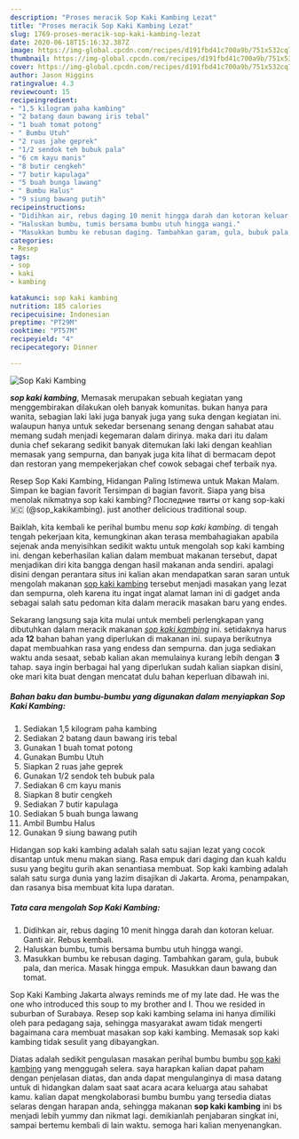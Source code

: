 ```yaml
---
description: "Proses meracik Sop Kaki Kambing Lezat"
title: "Proses meracik Sop Kaki Kambing Lezat"
slug: 1769-proses-meracik-sop-kaki-kambing-lezat
date: 2020-06-18T15:16:32.387Z
image: https://img-global.cpcdn.com/recipes/d191fbd41c700a9b/751x532cq70/sop-kaki-kambing-foto-resep-utama.jpg
thumbnail: https://img-global.cpcdn.com/recipes/d191fbd41c700a9b/751x532cq70/sop-kaki-kambing-foto-resep-utama.jpg
cover: https://img-global.cpcdn.com/recipes/d191fbd41c700a9b/751x532cq70/sop-kaki-kambing-foto-resep-utama.jpg
author: Jason Higgins
ratingvalue: 4.3
reviewcount: 15
recipeingredient:
- "1,5 kilogram paha kambing"
- "2 batang daun bawang iris tebal"
- "1 buah tomat potong"
- " Bumbu Utuh"
- "2 ruas jahe geprek"
- "1/2 sendok teh bubuk pala"
- "6 cm kayu manis"
- "8 butir cengkeh"
- "7 butir kapulaga"
- "5 buah bunga lawang"
- " Bumbu Halus"
- "9 siung bawang putih"
recipeinstructions:
- "Didihkan air, rebus daging 10 menit hingga darah dan kotoran keluar. Ganti air. Rebus kembali."
- "Haluskan bumbu, tumis bersama bumbu utuh hingga wangi."
- "Masukkan bumbu ke rebusan daging. Tambahkan garam, gula, bubuk pala, dan merica. Masak hingga empuk. Masukkan daun bawang dan tomat."
categories:
- Resep
tags:
- sop
- kaki
- kambing

katakunci: sop kaki kambing 
nutrition: 185 calories
recipecuisine: Indonesian
preptime: "PT29M"
cooktime: "PT57M"
recipeyield: "4"
recipecategory: Dinner

---
```



![Sop Kaki Kambing](https://img-global.cpcdn.com/recipes/d191fbd41c700a9b/751x532cq70/sop-kaki-kambing-foto-resep-utama.jpg)

<b><i>sop kaki kambing</i></b>, Memasak merupakan sebuah kegiatan yang menggembirakan dilakukan oleh banyak komunitas. bukan hanya para wanita, sebagian laki laki juga banyak juga yang suka dengan kegiatan ini. walaupun hanya untuk sekedar bersenang senang dengan sahabat atau memang sudah menjadi kegemaran dalam dirinya. maka dari itu dalam dunia chef sekarang sedikit banyak ditemukan laki laki dengan keahlian memasak yang sempurna, dan banyak juga kita lihat di bermacam depot dan restoran yang mempekerjakan chef cowok sebagai chef terbaik nya.

Resep Sop Kaki Kambing, Hidangan Paling Istimewa untuk Makan Malam. Simpan ke bagian favorit Tersimpan di bagian favorit. Siapa yang bisa menolak nikmatnya sop kaki kambing? Последние твиты от kang sop-kaki 🇲🇨 (@sop_kakikambing). just another delicious traditional soup.

Baiklah, kita kembali ke perihal bumbu menu <i>sop kaki kambing</i>. di tengah tengah pekerjaan kita, kemungkinan akan terasa membahagiakan apabila sejenak anda menyisihkan sedikit waktu untuk mengolah sop kaki kambing ini. dengan keberhasilan kalian dalam membuat makanan tersebut, dapat menjadikan diri kita bangga dengan hasil makanan anda sendiri. apalagi disini dengan perantara situs ini kalian akan mendapatkan saran saran untuk mengolah makanan <u>sop kaki kambing</u> tersebut menjadi masakan yang lezat dan sempurna, oleh karena itu ingat ingat alamat laman ini di gadget anda sebagai salah satu pedoman kita dalam meracik masakan baru yang endes.


Sekarang langsung saja kita mulai untuk membeli perlengkapan yang dibutuhkan dalam meracik makanan <u><i>sop kaki kambing</i></u> ini. setidaknya harus ada <b>12</b> bahan bahan yang diperlukan di makanan ini. supaya berikutnya dapat membuahkan rasa yang endess dan sempurna. dan juga sediakan waktu anda sesaat, sebab kalian akan memulainya kurang lebih dengan <b>3</b> tahap. saya ingin berbagai hal yang diperlukan sudah kalian siapkan disini, oke mari kita buat dengan mencatat dulu bahan keperluan dibawah ini.

<!--inarticleads1-->

##### Bahan baku dan bumbu-bumbu yang digunakan dalam menyiapkan Sop Kaki Kambing:

1. Sediakan 1,5 kilogram paha kambing
1. Sediakan 2 batang daun bawang iris tebal
1. Gunakan 1 buah tomat potong
1. Gunakan  Bumbu Utuh
1. Siapkan 2 ruas jahe geprek
1. Gunakan 1/2 sendok teh bubuk pala
1. Sediakan 6 cm kayu manis
1. Siapkan 8 butir cengkeh
1. Sediakan 7 butir kapulaga
1. Sediakan 5 buah bunga lawang
1. Ambil  Bumbu Halus
1. Gunakan 9 siung bawang putih


Hidangan sop kaki kambing adalah salah satu sajian lezat yang cocok disantap untuk menu makan siang. Rasa empuk dari daging dan kuah kaldu susu yang begitu gurih akan senantiasa membuat. Sop kaki kambing adalah salah satu surga dunia yang lazim disajikan di Jakarta. Aroma, penampakan, dan rasanya bisa membuat kita lupa daratan. 

<!--inarticleads2-->

##### Tata cara mengolah Sop Kaki Kambing:

1. Didihkan air, rebus daging 10 menit hingga darah dan kotoran keluar. Ganti air. Rebus kembali.
1. Haluskan bumbu, tumis bersama bumbu utuh hingga wangi.
1. Masukkan bumbu ke rebusan daging. Tambahkan garam, gula, bubuk pala, dan merica. Masak hingga empuk. Masukkan daun bawang dan tomat.


Sop Kaki Kambing Jakarta always reminds me of my late dad. He was the one who introduced this soup to my brother and I. Thou we resided in suburban of Surabaya. Resep sop kaki kambing selama ini hanya dimiliki oleh para pedagang saja, sehingga masyarakat awam tidak mengerti bagaimana cara membuat masakan sop kaki kambing. Memasak sop kaki kambing tidak sesulit yang dibayangkan. 

Diatas adalah sedikit pengulasan masakan perihal bumbu bumbu <u>sop kaki kambing</u> yang menggugah selera. saya harapkan kalian dapat paham dengan penjelasan diatas, dan anda dapat mengulanginya di masa datang untuk di hidangkan dalam saat saat acara acara keluarga atau sahabat kamu. kalian dapat mengkolaborasi bumbu bumbu yang tersedia diatas selaras dengan harapan anda, sehingga makanan <b>sop kaki kambing</b> ini bs menjadi lebih yummy dan nikmat lagi. demikianlah penjabaran singkat ini, sampai bertemu kembali di lain waktu. semoga hari kalian menyenangkan.
